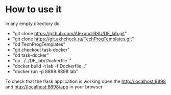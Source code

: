 # How to use it

In any empty directory do

* "git clone <https://github.com/AlexandrRSU/DF_lab.git>"
* "git clone <https://git.akhcheck.ru/TechProgTemplates.git>"
* "cd TechProgTemplates"
* "git checkout task-docker"
* "cd task-docker"
* "cp ../../DF_lab/Dockerfile ."
* "docker build -t lab -f Dockerfile .."
* "docker run -p 8898:8898 lab"

To check that the flask application is working open the <http://localhost:8898> and <http://localhost:8898/app> in your browser
